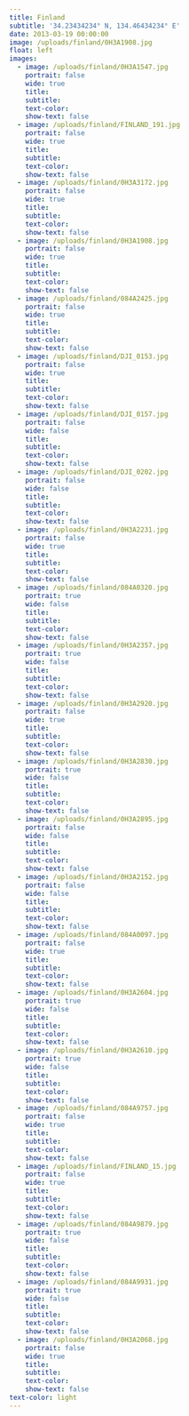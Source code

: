 ```yaml
---
title: Finland
subtitle: '34.23434234° N, 134.46434234° E'
date: 2013-03-19 00:00:00
image: /uploads/finland/0H3A1908.jpg
float: left
images:
  - image: /uploads/finland/0H3A1547.jpg
    portrait: false
    wide: true
    title:
    subtitle:
    text-color:
    show-text: false
  - image: /uploads/finland/FINLAND_191.jpg
    portrait: false
    wide: true
    title:
    subtitle:
    text-color:
    show-text: false
  - image: /uploads/finland/0H3A3172.jpg
    portrait: false
    wide: true
    title:
    subtitle:
    text-color:
    show-text: false
  - image: /uploads/finland/0H3A1908.jpg
    portrait: false
    wide: true
    title:
    subtitle:
    text-color:
    show-text: false
  - image: /uploads/finland/084A2425.jpg
    portrait: false
    wide: true
    title:
    subtitle:
    text-color:
    show-text: false
  - image: /uploads/finland/DJI_0153.jpg
    portrait: false
    wide: true
    title:
    subtitle:
    text-color:
    show-text: false
  - image: /uploads/finland/DJI_0157.jpg
    portrait: false
    wide: false
    title:
    subtitle:
    text-color:
    show-text: false
  - image: /uploads/finland/DJI_0202.jpg
    portrait: false
    wide: false
    title:
    subtitle:
    text-color:
    show-text: false
  - image: /uploads/finland/0H3A2231.jpg
    portrait: false
    wide: true
    title:
    subtitle:
    text-color:
    show-text: false
  - image: /uploads/finland/084A0320.jpg
    portrait: true
    wide: false
    title:
    subtitle:
    text-color:
    show-text: false
  - image: /uploads/finland/0H3A2357.jpg
    portrait: true
    wide: false
    title:
    subtitle:
    text-color:
    show-text: false
  - image: /uploads/finland/0H3A2920.jpg
    portrait: false
    wide: true
    title:
    subtitle:
    text-color:
    show-text: false
  - image: /uploads/finland/0H3A2830.jpg
    portrait: true
    wide: false
    title:
    subtitle:
    text-color:
    show-text: false
  - image: /uploads/finland/0H3A2895.jpg
    portrait: false
    wide: false
    title:
    subtitle:
    text-color:
    show-text: false
  - image: /uploads/finland/0H3A2152.jpg
    portrait: false
    wide: false
    title:
    subtitle:
    text-color:
    show-text: false
  - image: /uploads/finland/084A0097.jpg
    portrait: false
    wide: true
    title:
    subtitle:
    text-color:
    show-text: false
  - image: /uploads/finland/0H3A2604.jpg
    portrait: true
    wide: false
    title:
    subtitle:
    text-color:
    show-text: false
  - image: /uploads/finland/0H3A2610.jpg
    portrait: true
    wide: false
    title:
    subtitle:
    text-color:
    show-text: false
  - image: /uploads/finland/084A9757.jpg
    portrait: false
    wide: true
    title:
    subtitle:
    text-color:
    show-text: false
  - image: /uploads/finland/FINLAND_15.jpg
    portrait: false
    wide: true
    title:
    subtitle:
    text-color:
    show-text: false
  - image: /uploads/finland/084A9879.jpg
    portrait: true
    wide: false
    title:
    subtitle:
    text-color:
    show-text: false
  - image: /uploads/finland/084A9931.jpg
    portrait: true
    wide: false
    title:
    subtitle:
    text-color:
    show-text: false
  - image: /uploads/finland/0H3A2068.jpg
    portrait: false
    wide: true
    title:
    subtitle:
    text-color:
    show-text: false
text-color: light
---
```



